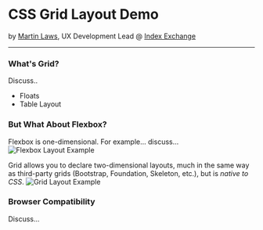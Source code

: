 # CSS Grid Layout Demo
by [Martin Laws](https://twitter.com/martinblaws), UX Development Lead @ [Index Exchange](http://www.indexexchange.com)

---

### What's Grid?
Discuss..
* Floats
* Table Layout

### But What About Flexbox?
Flexbox is one-dimensional. For example... discuss...
![Flexbox Layout Example](https://i.imgur.com/cLRrezS.png)

Grid allows you to declare two-dimensional layouts, much in the same way as third-party grids (Bootstrap, Foundation, Skeleton, etc.), but is *native to CSS*.
![Grid Layout Example](https://i.imgur.com/OTN63a5.png)

### Browser Compatibility
Discuss...

